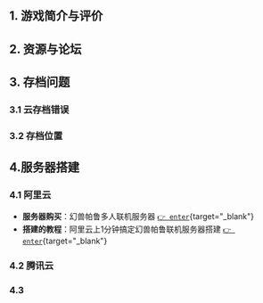 ## 1. 游戏简介与评价
## 2. 资源与论坛
## 3. 存档问题
### 3.1 云存档错误
### 3.2 存档位置
## 4.服务器搭建
### 4.1 阿里云

- **服务器购买**：幻兽帕鲁多人联机服务器 [`👉 enter`](https://developer.aliyun.com/topic/ecs/huanshou?spm=a2c6h.12873639.0.0.41ae5e3f9FGvIl#J_7700749260){target="_blank"}   
- **搭建的教程**：阿里云上1分钟搞定幻兽帕鲁联机服务器搭建  [`👉 enter`](https://developer.aliyun.com/article/1426298?spm=a2c6h.28932594.J_6523138820.1.2560410a6hOSV7){target="_blank"}

### 4.2 腾讯云
### 4.3 